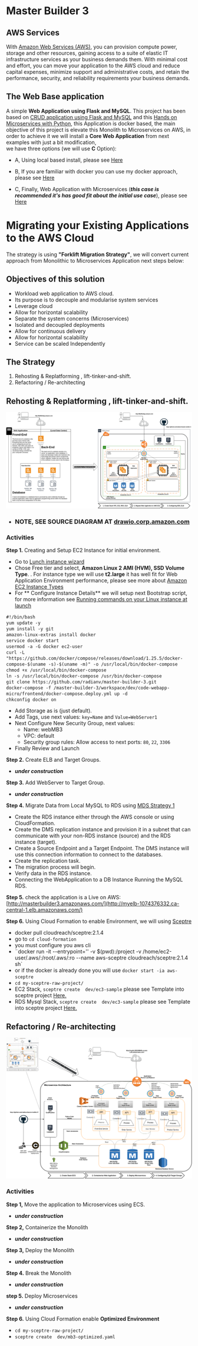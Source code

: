 # Master Builder 3

## AWS Services
With [Amazon Web Services (AWS)](https://aws.amazon.com/what-is-aws/), you can provision compute power, storage and other resources, gaining access to a suite of elastic IT infrastructure services as your business demands them. With minimal cost and effort, you can move your application to the AWS cloud and reduce capital expenses, minimize support and administrative costs, and retain the performance, security, and reliability requirements your business demands.

## The Web Base application
A simple **Web Application using Flask and MySQL**. This project has been based  on [CRUD application using Flask and MySQL](https://github.com/muhammadhanif/crud-application-using-flask-and-mysql) and 
this [Hands on Microservices with Python](https://github.com/PacktPublishing/Hands-on-Microservices-with-Python), 
this Application is docker based, the main objective of this project is elevate this Monolith to Microservices on AWS, 
in order to achieve it we will install a **Core Web Application** from next examples with just a bit modification,  
we have three options (we will use **C** Option):

   - A, Using local based install, please see [Here](topics/my_local_monolith_install.md)
   
   - B, If you are familiar with docker you can use my docker approach, please see [Here](docker_approach/my_docker_monolith_install.md)
   
   - C, Finally, Web Application with Microservices (__*this case is recommended it's has good fit about the initial use case*__), please see [Here](workspace/dev/code-webapp-micro/frontend/)
        
    
# Migrating your Existing Applications to the AWS Cloud

The strategy is using __"Forklift Migration Strategy"__, we will convert current approach from Monolithic to Microservices Application next steps below:

## Objectives of this solution
- Workload web application to AWS cloud.
- Its purpose is to decouple and modularise system services
- Leverage cloud
- Allow for horizontal scalability
- Separate the system concerns (Microservices)
- Isolated and decoupled deployments
- Allow for continuous delivery
- Allow for horizontal scalability
- Service can be scaled Independently
 

## The Strategy

   1. Rehosting & Replatforming , lift-tinker-and-shift.
   2. Refactoring / Re-architecting

## Rehosting & Replatforming , lift-tinker-and-shift.

![Monolithic Application to AWS Cloud][img1]

- ### NOTE, SEE SOURCE DIAGRAM AT [drawio.corp.amazon.com](https://drawio.corp.amazon.com/#LMB2-AmazonWebServices.drawio)

### Activities

__Step 1.__ Creating and Setup EC2 Instance for initial environment.

- Go to [Lunch instance wizard](https://console.aws.amazon.com/ec2/v2/home?region=us-east-1#LaunchInstanceWizard:)
- Chose Free tier and select, **Amazon Linux 2 AMI (HVM), SSD Volume Type**.
. For instance type we will use **t2.large** it has well fit for Web Application Environment performance, please see more about [Amazon EC2 Instance Types](https://aws.amazon.com/ec2/instance-types/)
- For ** Configure Instance Details** we will setup next Bootstrap script, for more information see [Running commands on your Linux instance at launch](https://docs.aws.amazon.com/AWSEC2/latest/UserGuide/user-data.html)
```
#!/bin/bash
yum update -y
yum install -y git
amazon-linux-extras install docker
service docker start
usermod -a -G docker ec2-user
curl -L "https://github.com/docker/compose/releases/download/1.25.5/docker-compose-$(uname -s)-$(uname -m)" -o /usr/local/bin/docker-compose
chmod +x /usr/local/bin/docker-compose
ln -s /usr/local/bin/docker-compose /usr/bin/docker-compose
git clone https://github.com/radianv/master-builder-3.git
docker-compose -f /master-builder-3/workspace/dev/code-webapp-micro/frontend/docker-compose.deploy.yml up -d
chkconfig docker on
```
- Add Storage as is (just default).
- Add Tags, use next values: `key=Name` and `Value=WebServer1`
- Next Configure New Security Group, next values: 
  - Name: webMB3
  - VPC: default
  - Security group rules: Allow access to next ports: `80`, `22`, `3306`  
- Finally Review and Launch

__Step 2.__ Create ELB and Target Groups.
  - **_under construction_**

__Step 3.__ Add WebServer to Target Group.
  - **_under construction_**
 
__Step 4.__ Migrate Data from Local MySQL to RDS using [MDS Strategy 1](https://aws.amazon.com/dms/) 
  - Create the RDS instance either through the AWS console or using CloudFormation.
  - Create the DMS replication instance and provision it in a subnet that can communicate with your non-RDS instance (source) and the RDS instance (target).
  - Create a Source Endpoint and a Target Endpoint. The DMS instance will use this connection information to connect to the databases.
  - Create the replication task.
  - The migration process will begin.
  - Verify data in the RDS instance.
  - Connecting the WebApplication to a DB Instance Running the MySQL RDS.

__Step 5.__ check  the application is a Live on AWS: [http://masterbuilder3.amazonaws.com/](http://myelb-1074376332.ca-central-1.elb.amazonaws.com/)

__Step 6.__ Using Cloud Formation to enable Environment, we will using [Sceptre](https://sceptre.cloudreach.com/latest/index.html) 
  - docker pull cloudreach/sceptre:2.1.4
  - go to `cd cloud-formation`
  - you must configure you aws cli
  - ¨docker run -it --entrypoint='' -v $(pwd):/project -v /home/ec2-user/.aws/:/root/.aws/:ro --name aws-sceptre cloudreach/sceptre:2.1.4 sh`
  - or if the docker is already done you will use `docker start -ia aws-sceptre`
  - `cd my-sceptre-raw-project/`
  - EC2 Stack, `sceptre create  dev/ec3-sample` please see Template into sceptre project [Here.](cloud-formation/my-sceptre-project/templates/ec2-sample.yaml)
  - RDS Mysql Stack, `sceptre create  dev/ec3-sample` please see Template into sceptre project [Here.](cloud-formation/my-sceptre-project/templates/rds-example-mysql.yaml)
  
## Refactoring / Re-architecting

![Monolithic Application to Microservices][img2]

### Activities

__Step 1,__ Move the application to Microservices using ECS.
  - **_under construction_**
  
__Step 2,__ Containerize the Monolith
  - **_under construction_**

__Step 3,__ Deploy the Monolith
- **_under construction_**

__Step 4.__ Break the Monolith
- **_under construction_**

__step 5.__ Deploy Microservices
- **_under construction_**

__Step 6.__ Using Cloud Formation enable **Optimized Environment**
  - `cd my-sceptre-raw-project/`
  - `sceptre create  dev/mb3-optimized.yaml`
  
  

[img0]: images/mb3-monolithic-app.png "Monolithic Application"
[img1]: images/mb3-monolithic_app-to-cloud.png "Monolithic Application to Cloud"
[img2]: images/mb3-microservices-app.png "Microservices Application"
